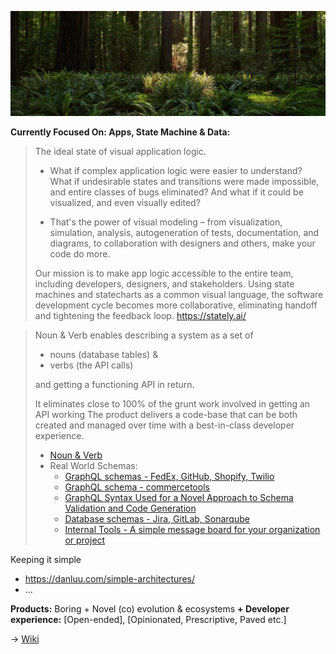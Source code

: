 ![](https://github.com/ankumar/architecture/blob/main/images/product%20development%2C%20change%2C%20and%20improvement.jpeg)

**Currently Focused On: Apps, State Machine & Data:**

> The ideal state of visual application logic.
> * What if complex application logic were easier to understand? What if undesirable states and transitions were made impossible, and entire classes of bugs eliminated? And what if it could be visualized, and even visually edited?
>
> * That's the power of visual modeling – from visualization, simulation, analysis, autogeneration of tests, documentation, and diagrams, to collaboration with designers and others, make your code do more. 
>
> Our mission is to make app logic accessible to the entire team, including developers, designers, and stakeholders. Using state machines and statecharts as a common visual language, the software development cycle becomes more collaborative, eliminating handoff and tightening the feedback loop.
> https://stately.ai/

> Noun & Verb enables describing a system as a set of
> * nouns (database tables) &
> * verbs (the API calls) 
>
> and getting a functioning API in return.
> 
> It eliminates close to 100% of the grunt work involved in getting an API working
The product delivers a code-base that can be both created
and managed over time with a best-in-class developer experience. 
>
> - [Noun & Verb](https://nounandverb.io/)
> - Real World Schemas:
>   - [GraphQL schemas - FedEx, GitHub, Shopify, Twilio](https://github.com/steprz/stepzen-schemas)
>   - [GraphQL schema - commercetools](https://github.com/commercetools/commercetools-api-reference/blob/main/api-specs/graphql/schema.sdl)
>   - [GraphQL Syntax Used for a Novel Approach to Schema Validation and Code Generation](https://www.infoq.com/news/2022/05/graphql-schema-validation/)
>   - [Database schemas - Jira, GitLab, Sonarqube](https://github.com/prisma/database-schema-examples)
>   - [Internal Tools - A simple message board for your organization or project](https://github.com/planetscale/beam/blob/main/prisma/schema.prisma)

Keeping it simple
- https://danluu.com/simple-architectures/
- ...

**Products:** Boring + Novel (co) evolution & ecosystems
**+ Developer experience:** [Open-ended], [Opinionated, Prescriptive, Paved etc.]

-> [Wiki](https://github.com/ankumar/Open-software-design/wiki)

 



  

